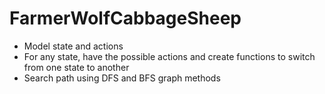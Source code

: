 # FarmerWolfCabbageSheep

- Model state and actions
- For any state, have the possible actions and create functions to switch from one state to another
- Search path using DFS and BFS graph methods
